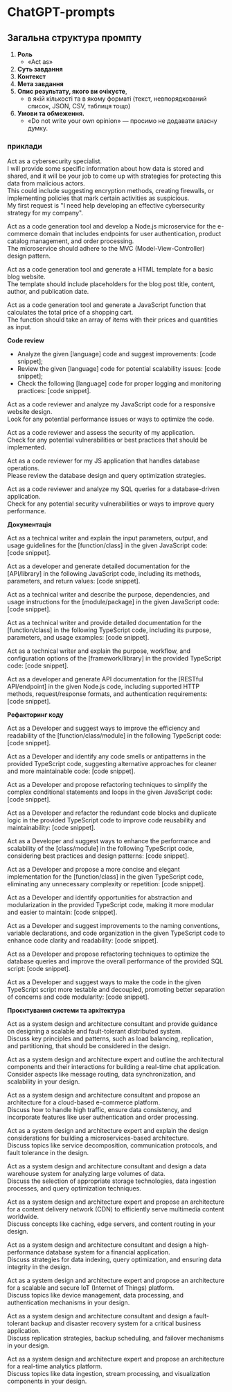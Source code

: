 # ChatGPT-prompts


## Загальна структура промпту

1. **Роль**
    + «Act as»
2. **Суть завдання**
3. **Контекст**
4. **Мета завдання**
5. **Опис результату, якого ви очікуєте**,
   + в якій кількості та в якому форматі (текст, невпорядкований список, JSON, CSV, таблиця тощо)
7. **Умови та обмеження.**
   + «Do not write your own opinion» — просимо не додавати власну думку.

### приклади

Act as a cybersecurity specialist.\
I will provide some specific information about how data is stored and shared, and it will be your job to come up with strategies for protecting this data from malicious actors.\
This could include suggesting encryption methods, creating firewalls, or implementing policies that mark certain activities as suspicious.\
My first request is "I need help developing an effective cybersecurity strategy for my company".

Act as a code generation tool and develop a Node.js microservice for the e-commerce domain that includes endpoints for user authentication, product catalog management, and order processing.\
The microservice should adhere to the MVC (Model-View-Controller) design pattern.

Act as a code generation tool and generate a HTML template for a basic blog website.\
The template should include placeholders for the blog post title, content, author, and publication date.

Act as a code generation tool and generate a JavaScript function that calculates the total price of a shopping cart.\
The function should take an array of items with their prices and quantities as input.


**Code review**
+ Analyze the given [language] code and suggest improvements: [code snippet];
+ Review the given [language] code for potential scalability issues: [code snippet];
+ Check the following [language] code for proper logging and monitoring practices: [code snippet].

Act as a code reviewer and analyze my JavaScript code for a responsive website design.\
Look for any potential performance issues or ways to optimize the code.

Act as a code reviewer and assess the security of my application.\
Check for any potential vulnerabilities or best practices that should be implemented.

Act as a code reviewer for my JS application that handles database operations.\
Please review the database design and query optimization strategies.

Act as a code reviewer and analyze my SQL queries for a database-driven application.\
Check for any potential security vulnerabilities or ways to improve query performance.


**Документація**

Act as a technical writer and explain the input parameters, output, and usage guidelines for the [function/class] in the given JavaScript code: [code snippet].

Act as a developer and generate detailed documentation for the [API/library] in the following JavaScript code, including its methods, parameters, and return values: [code snippet].

Act as a technical writer and describe the purpose, dependencies, and usage instructions for the [module/package] in the given JavaScript code: [code snippet].

Act as a technical writer and provide detailed documentation for the [function/class] in the following TypeScript code, including its purpose, parameters, and usage examples: [code snippet].

Act as a technical writer and explain the purpose, workflow, and configuration options of the [framework/library] in the provided TypeScript code: [code snippet].

Act as a developer  and generate API documentation for the [RESTful API/endpoint] in the given Node.js code, including supported HTTP methods, request/response formats, and authentication requirements: [code snippet].


**Рефакторинг коду**

Act as a Developer and suggest ways to improve the efficiency and readability of the [function/class/module] in the following TypeScript code: [code snippet].

Act as a Developer and identify any code smells or antipatterns in the provided TypeScript code, suggesting alternative approaches for cleaner and more maintainable code: [code snippet].

Act as a Developer and propose refactoring techniques to simplify the complex conditional statements and loops in the given JavaScript code: [code snippet].

Act as a Developer and refactor the redundant code blocks and duplicate logic in the provided TypeScript code to improve code reusability and maintainability: [code snippet].

Act as a Developer and suggest ways to enhance the performance and scalability of the [class/module] in the following TypeScript code, considering best practices and design patterns: [code snippet].

Act as a Developer and propose a more concise and elegant implementation for the [function/class] in the given TypeScript code, eliminating any unnecessary complexity or repetition: [code snippet].

Act as a Developer and identify opportunities for abstraction and modularization in the provided TypeScript code, making it more modular and easier to maintain: [code snippet].

Act as a Developer and suggest improvements to the naming conventions, variable declarations, and code organization in the given TypeScript code to enhance code clarity and readability: [code snippet].

Act as a Developer and propose refactoring techniques to optimize the database queries and improve the overall performance of the provided SQL script: [code snippet].

Act as a Developer and suggest ways to make the code in the given TypeScript script more testable and decoupled, promoting better separation of concerns and code modularity: [code snippet].


**Проєктування системи та архітектура**

Act as a system design and architecture consultant and provide guidance on designing a scalable and fault-tolerant distributed system.\
Discuss key principles and patterns, such as load balancing, replication, and partitioning, that should be considered in the design.

Act as a system design and architecture expert and outline the architectural components and their interactions for building a real-time chat application.\
Consider aspects like message routing, data synchronization, and scalability in your design.

Act as a system design and architecture consultant and propose an architecture for a cloud-based e-commerce platform.\
Discuss how to handle high traffic, ensure data consistency, and incorporate features like user authentication and order processing.

Act as a system design and architecture expert and explain the design considerations for building a microservices-based architecture.\
Discuss topics like service decomposition, communication protocols, and fault tolerance in the design.

Act as a system design and architecture consultant and design a data warehouse system for analyzing large volumes of data.\
Discuss the selection of appropriate storage technologies, data ingestion processes, and query optimization techniques.

Act as a system design and architecture expert and propose an architecture for a content delivery network (CDN) to efficiently serve multimedia content worldwide.\
Discuss concepts like caching, edge servers, and content routing in your design.

Act as a system design and architecture consultant and design a high-performance database system for a financial application.\
Discuss strategies for data indexing, query optimization, and ensuring data integrity in the design.

Act as a system design and architecture expert and propose an architecture for a scalable and secure IoT (Internet of Things) platform.\
Discuss topics like device management, data processing, and authentication mechanisms in your design.

Act as a system design and architecture consultant and design a fault-tolerant backup and disaster recovery system for a critical business application.\
Discuss replication strategies, backup scheduling, and failover mechanisms in your design.

Act as a system design and architecture expert and propose an architecture for a real-time analytics platform.\
Discuss topics like data ingestion, stream processing, and visualization components in your design.



